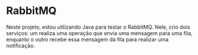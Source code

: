 # RabbitMQ

Neste projeto, estou utilizando Java para testar o RabbitMQ. Nele, crio dois serviços: um realiza uma operação que envia uma mensagem para uma fila, enquanto o outro recebe essa mensagem da fila para realizar uma notificação.

